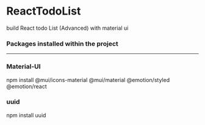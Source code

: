 # ReactTodoList
build React todo List (Advanced) with material ui



### Packages installed within the project
---
### Material-UI
npm install @mui/icons-material @mui/material @emotion/styled @emotion/react

### uuid 
npm install uuid

